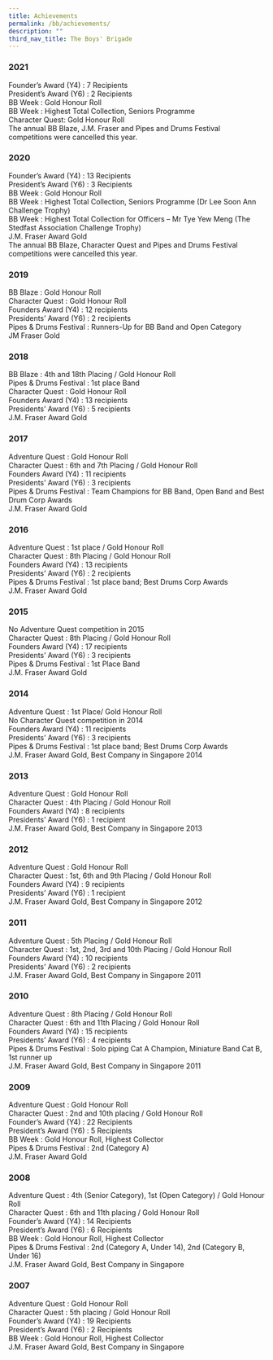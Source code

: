 ```yaml
---
title: Achievements
permalink: /bb/achievements/
description: ""
third_nav_title: The Boys' Brigade
---
```

### 2021

Founder’s Award (Y4) : 7 Recipients <br>
President’s Award (Y6) : 2 Recipients <br>
BB Week : Gold Honour Roll <br>
BB Week : Highest Total Collection, Seniors Programme <br>
Character Quest: Gold Honour Roll <br>
The annual BB Blaze, J.M. Fraser and Pipes and Drums Festival competitions were cancelled this year.

### 2020

Founder’s Award (Y4) : 13 Recipients<br>
President’s Award (Y6) : 3 Recipients<br>
BB Week : Gold Honour Roll<br>
BB Week : Highest Total Collection, Seniors Programme (Dr Lee Soon Ann Challenge Trophy)<br>
BB Week : Highest Total Collection for Officers – Mr Tye Yew Meng (The Stedfast Association Challenge Trophy)<br>
J.M. Fraser Award Gold<br>
The annual BB Blaze, Character Quest and Pipes and Drums Festival competitions were cancelled this year.

### 2019

BB Blaze : Gold Honour Roll  <br>
Character Quest : Gold Honour Roll  <br>
Founders Award (Y4) : 12 recipients<br>
Presidents’ Award (Y6) : 2 recipients  <br>
Pipes & Drums Festival : Runners-Up for BB Band and Open Category  <br>
JM Fraser Gold

### 2018

BB Blaze : 4th and 18th Placing / Gold Honour Roll <br>
Pipes & Drums Festival : 1st place Band<br>
Character Quest : Gold Honour Roll<br>
Founders Award (Y4) : 13 recipients<br>
Presidents’ Award (Y6) : 5 recipients<br>
J.M. Fraser Award Gold

### 2017

Adventure Quest : Gold Honour Roll<br>
Character Quest : 6th and 7th Placing / Gold Honour Roll <br>
Founders Award (Y4) : 11 recipients <br>
Presidents’ Award (Y6) : 3 recipients  <br>
Pipes & Drums Festival : Team Champions for BB Band, Open Band and Best Drum Corp Awards<br>
J.M. Fraser Award Gold

### 2016

Adventure Quest : 1st place / Gold Honour Roll<br>
Character Quest : 8th Placing / Gold Honour Roll<br>
Founders Award (Y4) : 13 recipients<br>
Presidents’ Award (Y6) : 2 recipients  <br>
Pipes & Drums Festival : 1st place band; Best Drums Corp Awards<br>
J.M. Fraser Award Gold

### 2015

No Adventure Quest competition in 2015<br>
Character Quest : 8th Placing / Gold Honour Roll<br>
Founders Award (Y4) : 17 recipients<br>
Presidents’ Award (Y6) : 3 recipients  <br>
Pipes & Drums Festival : 1st Place Band<br>
J.M. Fraser Award Gold

### 2014

Adventure Quest : 1st Place/ Gold Honour Roll<br>
No Character Quest competition in 2014<br>
Founders Award (Y4) : 11 recipients<br>
Presidents’ Award (Y6) : 3 recipients  <br>
Pipes & Drums Festival : 1st place band; Best Drums Corp Awards<br>
J.M. Fraser Award Gold, Best Company in Singapore 2014

### 2013

Adventure Quest : Gold Honour Roll<br>
Character Quest : 4th Placing / Gold Honour Roll<br>
Founders Award (Y4) : 8 recipients<br>
Presidents’ Award (Y6) : 1 recipient<br>
J.M. Fraser Award Gold, Best Company in Singapore 2013

### 2012

Adventure Quest : Gold Honour Roll<br>
Character Quest : 1st, 6th and 9th Placing / Gold Honour Roll<br>
Founders Award (Y4) : 9 recipients<br>
Presidents’ Award (Y6) : 1 recipient  <br>
J.M. Fraser Award Gold, Best Company in Singapore 2012

### 2011

Adventure Quest : 5th Placing / Gold Honour Roll <br>
Character Quest : 1st, 2nd, 3rd and 10th Placing / Gold Honour Roll <br>
Founders Award (Y4) : 10 recipients <br>
Presidents’ Award (Y6) : 2 recipients <br>
J.M. Fraser Award Gold, Best Company in Singapore 2011

### 2010

Adventure Quest : 8th Placing / Gold Honour Roll<br>
Character Quest : 6th and 11th Placing / Gold Honour Roll<br>
Founders Award (Y4) : 15 recipients<br>
Presidents’ Award (Y6) : 4 recipients  <br>
Pipes & Drums Festival : Solo piping Cat A Champion, Miniature Band Cat B, 1st runner up<br>
J.M. Fraser Award Gold, Best Company in Singapore 2011

### 2009

Adventure Quest : Gold Honour Roll  <br>
Character Quest : 2nd and 10th placing / Gold Honour Roll<br>
Founder’s Award (Y4) : 22 Recipients<br>
President’s Award (Y6) : 5 Recipients<br>
BB Week : Gold Honour Roll, Highest Collector<br>
Pipes & Drums Festival : 2nd (Category A)<br>
J.M. Fraser Award Gold

### 2008

Adventure Quest : 4th (Senior Category), 1st (Open Category) / Gold Honour Roll  <br>
Character Quest : 6th and 11th placing / Gold Honour Roll<br>
Founder’s Award (Y4) : 14 Recipients<br>
President’s Award (Y6) : 6 Recipients<br>
BB Week : Gold Honour Roll, Highest Collector<br>
Pipes & Drums Festival : 2nd (Category A, Under 14), 2nd (Category B, Under 16)<br>
J.M. Fraser Award Gold, Best Company in Singapore

### 2007

Adventure Quest : Gold Honour Roll  <br>
Character Quest : 5th placing / Gold Honour Roll<br>
Founder’s Award (Y4) : 19 Recipients<br>
President’s Award (Y6) : 2 Recipients<br>
BB Week : Gold Honour Roll, Highest Collector<br>
J.M. Fraser Award Gold, Best Company in Singapore